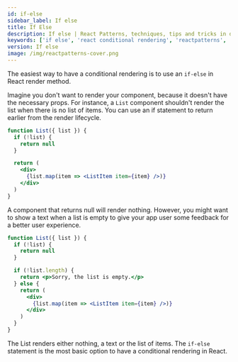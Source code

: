 ```yaml
---
id: if-else
sidebar_label: If else
title: If Else
description: If else | React Patterns, techniques, tips and tricks in development for Ract developer.
keywords: ['if else', 'react conditional rendering', 'reactpatterns', 'react patterns', 'reactjspatterns', 'reactjs patterns', 'react', 'reactjs', 'react techniques', 'react tips and tricks']
version: If else
image: /img/reactpatterns-cover.png
---
```


The easiest way to have a conditional rendering is to use an `if-else` in React render method.

Imagine you don't want to render your component, because it doesn't have the necessary props. For instance, a `List` component shouldn't render the list when there is no list of items. You can use an if statement to return earlier from the render lifecycle.

```jsx
function List({ list }) {
  if (!list) {
    return null
  }

  return (
    <div>
      {list.map(item => <ListItem item={item} />)}
    </div>
  )
}
```

A component that returns null will render nothing. However, you might want to show a text when a list is empty to give your app user some feedback for a better user experience.

```jsx
function List({ list }) {
  if (!list) {
    return null
  }

  if (!list.length) {
    return <p>Sorry, the list is empty.</p>
  } else {
    return (
      <div>
        {list.map(item => <ListItem item={item} />)}
      </div>
    )
  }
}
```

The List renders either nothing, a text or the list of items. The `if-else` statement is the most basic option to have a conditional rendering in React.
